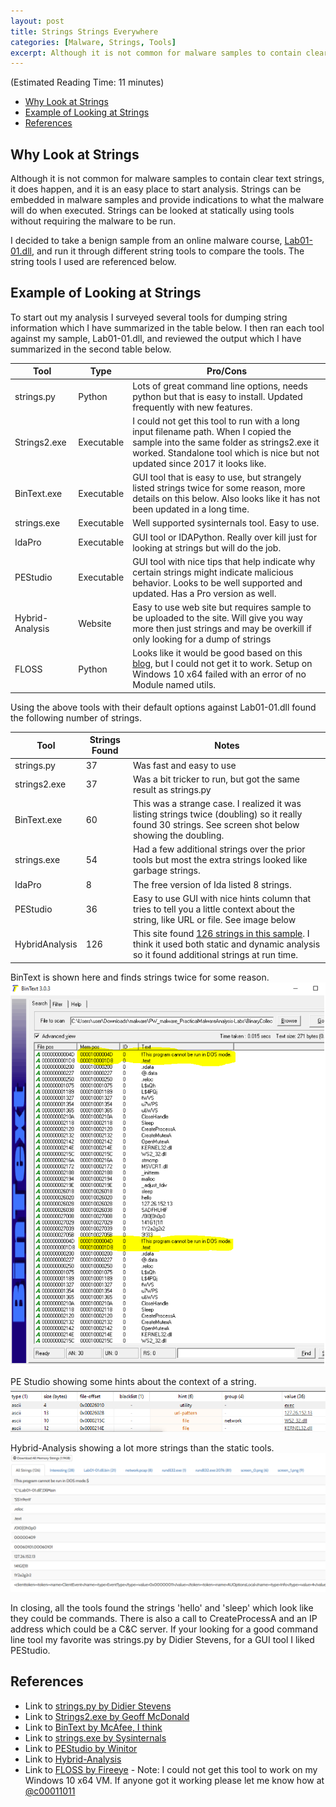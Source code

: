 ```yaml
---
layout: post
title: Strings Strings Everywhere
categories: [Malware, Strings, Tools]
excerpt: Although it is not common for malware samples to contain clear text strings, it does happen, and it is an easy place to start analysis. Strings can be embedded in malware samples and provide indications to what the malware will do when executed. (Estimated Reading Time, 11 minutes)
---
```

(Estimated Reading Time: 11 minutes)

- [Why Look at Strings](#why-look-at-strings)
- [Example of Looking at Strings](#example-of-looking-at-strings)
- [References](#references)

## Why Look at Strings

Although it is not common for malware samples to contain clear text strings, it does happen, and it is an easy place to start analysis. Strings can be embedded in malware samples and provide indications to what the malware will do when executed. Strings can be looked at statically using tools without requiring the malware to be run. 

I decided to take a benign sample from an online malware course, [Lab01-01.dll](https://www.virustotal.com/gui/file/f50e42c8dfaab649bde0398867e930b86c2a599e8db83b8260393082268f2dba/details), and run it through different string tools to compare the tools. The string tools I used are referenced below. 

## Example of Looking at Strings

To start out my analysis I surveyed several tools for dumping string information which I have summarized in the table below. I then ran each tool against my sample, Lab01-01.dll, and reviewed the output which I have summarized in the second table below. 

| Tool | Type | Pro/Cons |
|---|---|---|
| strings.py | Python | Lots of great command line options, needs python but that is easy to install. Updated frequently with new features. |
| Strings2.exe | Executable | I could not get this tool to run with a long input filename path. When I copied the sample into the same folder as strings2.exe it worked. Standalone tool which is nice but not updated since 2017 it looks like. |
| BinText.exe | Executable | GUI tool that is easy to use, but strangely listed strings twice for some reason, more details on this below. Also looks like it has not been updated in a long time.  |
| strings.exe | Executable | Well supported sysinternals tool. Easy to use.  |
| IdaPro | Executable | GUI tool or IDAPython. Really over kill just for looking at strings but will do the job. |
| PEStudio | Executable | GUI tool with nice tips that help indicate why certain strings might indicate malicious behavior. Looks to be well supported and updated. Has a Pro version as well. |
| Hybrid-Analysis | Website | Easy to use web site but requires sample to be uploaded to the site. Will give you way more then just strings and may be overkill if only looking for a dump of strings  |
| FLOSS | Python | Looks like it would be good based on this [blog](https://www.fireeye.com/blog/threat-research/2016/06/automatically-extracting-obfuscated-strings.html), but I could not get it to work. Setup on Windows 10 x64 failed with an error of no Module named utils. |

Using the above tools with their default options against Lab01-01.dll found the following number of strings.

| Tool | Strings Found | Notes |
|---|---|---|
| strings.py | 37 | Was fast and easy to use
| strings2.exe | 37 | Was a bit tricker to run, but got the same result as strings.py |
| BinText.exe | 60 | This was a strange case. I realized it was listing strings twice (doubling) so it really found 30 strings. See screen shot below showing the doubling. |
| strings.exe | 54 | Had a few additional strings over the prior tools but most the extra strings looked like garbage strings. |
| IdaPro | 8 | The free version of Ida listed 8 strings. |
| PEStudio | 36 | Easy to use GUI with nice hints column that tries to tell you a little context about the string, like URL or file. See image below |
| HybridAnalysis | 126 | This site found [126 strings in this sample](https://www.hybrid-analysis.com/sample/f50e42c8dfaab649bde0398867e930b86c2a599e8db83b8260393082268f2dba/5b1b09697ca3e1066c2f22e4). I think it used both static and dynamic analysis so it found additional strings at run time. |

BinText is shown here and finds strings twice for some reason. 
![BinText](/images/bintext.PNG)

PE Studio showing some hints about the context of a string.
![PEStudio](/images/pestudio.PNG)

Hybrid-Analysis showing a lot more strings than the static tools.
![hybrid_analysis](/images/hybrid_analysis.PNG)

In closing, all the tools found the strings 'hello' and 'sleep' which look like they could be commands. There is also a call to CreateProcessA and an IP address which could be a C&C server. If your looking for a good command line tool my favorite was strings.py by Didier Stevens, for a GUI tool I liked PEStudio. 

## References
* Link to [strings.py by Didier Stevens](https://blog.didierstevens.com/2021/01/24/update-strings-py-version-0-0-7/) 
* Link to [Strings2.exe by Geoff McDonald](http://split-code.com/strings2.html) 
* Link to [BinText by McAfee, I think](http://b2b-download.mcafee.com/products/tools/foundstone/bintext303.zip) 
* Link to [strings.exe by Sysinternals](https://docs.microsoft.com/en-us/sysinternals/downloads/strings) 
* Link to [PEStudio by Winitor](https://www.winitor.com/) 
* Link to [Hybrid-Analysis](https://www.hybrid-analysis.com/) 
* Link to [FLOSS by Fireeye](https://github.com/fireeye/flare-floss) - Note: I could not get this tool to work on my Windows 10 x64 VM. If anyone got it working please let me know how at [@c00011011](https://twitter.com/C00011011)